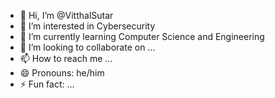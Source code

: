 - 👋 Hi, I’m @VitthalSutar
- 👀 I’m interested in Cybersecurity 
- 🌱 I’m currently learning Computer Science and Engineering 
- 💞️ I’m looking to collaborate on ...
- 📫 How to reach me ...
- 😄 Pronouns: he/him
- ⚡ Fun fact: ...

<!---
VitthalSutar/VitthalSutar is a ✨ special ✨ repository because its `README.md` (this file) appears on your GitHub profile.
You can click the Preview link to take a look at your changes.
--->
